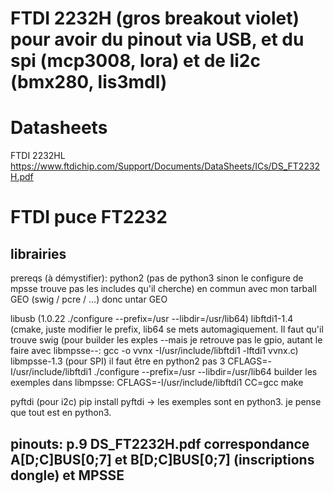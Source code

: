 # FTDI 2232H (gros breakout violet) pour avoir du pinout via USB, et du spi (mcp3008, lora) et de li2c (bmx280, lis3mdl)

# Datasheets
FTDI 2232HL https://www.ftdichip.com/Support/Documents/DataSheets/ICs/DS_FT2232H.pdf


# FTDI puce FT2232 
## librairies 
prereqs (à démystifier):
	python2 (pas de python3 sinon le configure de mpsse trouve pas les includes qu'il cherche)
	en commun avec mon tarball GEO (swig / pcre / ...) donc untar GEO

libusb (1.0.22 ./configure --prefix=/usr --libdir=/usr/lib64)
libftdi1-1.4 (cmake, juste modifier le prefix, lib64 se mets automagiquement. Il faut qu'il trouve swig
	(pour builder les exples --mais je retrouve pas le gpio, autant le faire avec libmpsse--: gcc -o vvnx -I/usr/include/libftdi1 -lftdi1 vvnx.c)
libmpsse-1.3 (pour SPI)
	il faut être en python2 pas 3
	CFLAGS=-I/usr/include/libftdi1 ./configure --prefix=/usr --libdir=/usr/lib64
	builder les exemples dans libmpsse: CFLAGS=-I/usr/include/libftdi1 CC=gcc make
	
pyftdi (pour i2c)
	pip install pyftdi -> les exemples sont en python3. je pense que tout est en python3.
	

## pinouts: p.9 DS_FT2232H.pdf correspondance A[D;C]BUS[0;7] et B[D;C]BUS[0;7] (inscriptions dongle) et MPSSE
